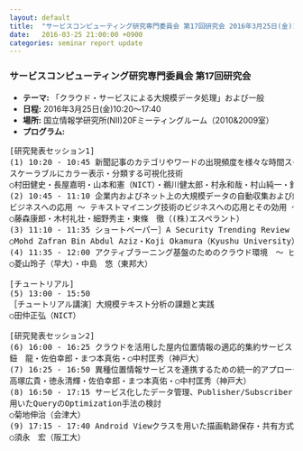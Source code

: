 ```yaml
---
layout: default
title:  "サービスコンピューティング研究専門委員会 第17回研究会 2016年3月25日(金)10:20～17:40"
date:   2016-03-25 21:00:00 +0900
categories: seminar report update
---
```


### サービスコンピューティング研究専門委員会 第17回研究会
- __テーマ:__ 「クラウド・サービスによる大規模データ処理」および一般
- __日程:__ 2016年3月25日(金)10:20～17:40
- __場所:__ 国立情報学研究所(NII)20Fミーティングルーム（2010&2009室）
- __プログラム:__


<pre>
[研究発表セッション1]
(1) 10:20 - 10:45 新聞記事のカテゴリやワードの出現頻度を様々な時間スケールで
スケーラブルにカラー表示・分類する可視化技術
○村田健史・長屋嘉明・山本和憲（NICT）・鵜川健太郎・村永和哉・村山純一・鈴木　豊（セック）
(2) 10:45 - 11:10 企業内およびネット上の大規模データの自動収集および解析システムの
ビジネスへの応用 ～ テキストマイニング技術のビジネスへの応用とその効用 ～
○藤森康郎・木村礼壮・細野秀主・東條　徹（(株)エスペラント）
(3) 11:10 - 11:35 ショートペーパー］A Security Trending Review on Software Define Network (SDN)
○Mohd Zafran Bin Abdul Aziz・Koji Okamura（Kyushu University）
(4) 11:35 - 12:00 アクティブラーニング基盤のためのクラウド環境　～ ビジネス教育による実践と評価 ～
○菱山玲子（早大）・中島　悠（東邦大）

[チュートリアル]
(5) 13:00 - 15:50 
［チュートリアル講演］大規模テキスト分析の課題と実践
○田仲正弘（NICT）

[研究発表セッション2]
(6) 16:00 - 16:25 クラウドを活用した屋内位置情報の適応的集約サービス
鈕　龍・佐伯幸郎・まつ本真佑・○中村匡秀（神戸大）
(7) 16:25 - 16:50 異種位置情報サービスを連携するための統一的アプローチ
高塚広貴・徳永清輝・佐伯幸郎・まつ本真佑・○中村匡秀（神戸大）
(8) 16:50 - 17:15 サービス化したデータ管理、Publisher/Subscriber によるフェデレーションを
用いたQueryのOptimization手法の検討
○菊地伸治（会津大）
(9) 17:15 - 17:40 Android Viewクラスを用いた描画軌跡保存・共有方式
○須永　宏（阪工大）
</pre>


